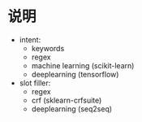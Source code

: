 
# 说明

- intent:
    - keywords
    - regex
    - machine learning (scikit-learn)
    - deeplearning (tensorflow)
- slot filler:
    - regex
    - crf (sklearn-crfsuite)
    - deeplearning (seq2seq)
